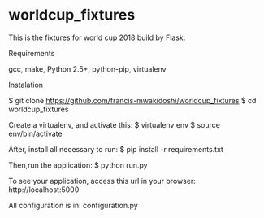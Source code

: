 # worldcup_fixtures
This is the fixtures for world cup 2018 build by Flask.

Requirements

gcc, make, Python 2.5+, python-pip, virtualenv

Instalation

$ git clone https://github.com/francis-mwakidoshi/worldcup_fixtures
$ cd worldcup_fixtures

Create a virtualenv, and activate this:
$ virtualenv env
$ source env/bin/activate

After, install all necessary to run:
$ pip install -r requirements.txt

Then,run the application:
$ python run.py

To see your application, access this url in your browser:
http://localhost:5000

All configuration is in: configuration.py

